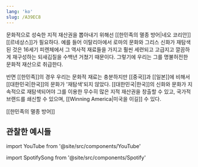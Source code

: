```yaml
---
lang: 'ko'
slug: /A39EC8
---
```


문화적으로 성숙한 지적 재산권을 뽑아내기 위해선 [[한민족의 멸종 방어|네오 코리안]] [[르네상스]]가 필요하다.
예를 들어 이탈리아에서 로마의 문화와 그리스 신화가 재탐색된 것은 16세기 피렌체에서 그 역사적 재료들을 가지고 훨씬 세련되고 고급지고 깔끔하게 재구성하는 되새김질을 수백년 거쳤기 때문이다. 그렇기에 우리는 그를 명불허전한 문화적 재산으로 취급한다.

반면 [[한민족]]의 경우 우리는 문화적 재료는 충분하지만 [[중국]]과 [[일본]]에 비해서 [[대한민국|한국]]의 문화가 '재탐색'되지 않았다.
[[대한민국|한국]]의 신화와 문화가 지속적으로 재탐색되어야 그를 이용한 무수히 많은 지적 재산권을 창출할 수 있고, 국가적 브랜드를 쇄신할 수 있으며, [[Winning America|미국을 이길]] 수 있다.

[[한민족의 멸종 방어]]

## 관찰한 예시들

import YouTube from '@site/src/components/YouTube'

<YouTube id="tKWV3IQS2E4"/>

<YouTube id="oMe3k4-OwHM"/>

import SpotifySong from '@site/src/components/Spotify'

<SpotifySong url="https://open.spotify.com/embed/track/7vmLPowadrjg0UxrTIVAof?utm_source=generator"/>
<SpotifySong url="https://open.spotify.com/embed/track/2yoZW9Uvkl5cNsF7GATYUv?utm_source=generator"/>
<SpotifySong url="https://open.spotify.com/embed/track/2UbkPKhRNP6Udt00rMyVOz?utm_source=generator"/>
<SpotifySong url="https://open.spotify.com/embed/track/0wqdresTib8pJkrpKK1nmF?utm_source=generator"/>
<SpotifySong url="https://open.spotify.com/embed/track/4zvOGGNDe6Tx879wmAAWjR?utm_source=generator"/>
